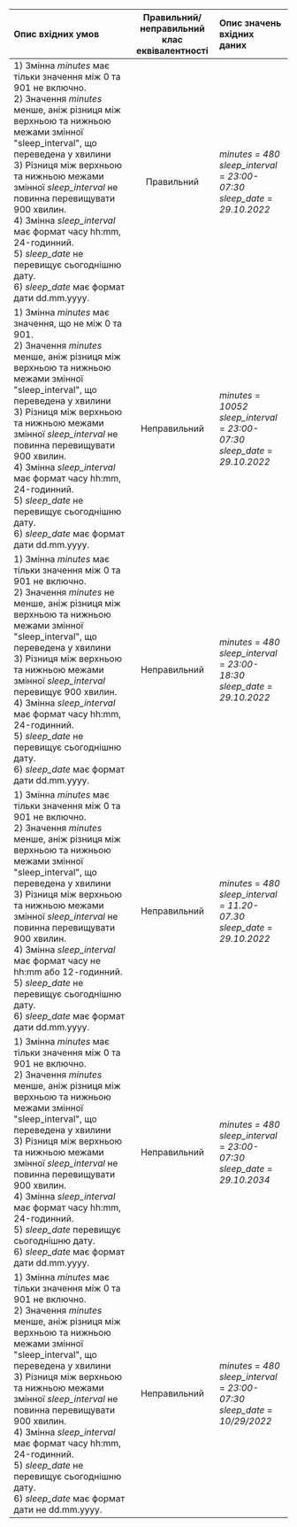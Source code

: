 |Опис вхідних умов|Правильний/неправильний <br> клас еквівалентності|Опис значень вхідних даних|
|:-|:-:|:-|
|1) Змінна *minutes* має тільки значення між 0 та 901 не включно. <br> 2) Значення *minutes* менше, аніж різниця між верхньою та нижньою межами змінної "sleep_interval", що переведена у хвилини <br> 3) Різниця між верхньою та нижньою межами змінної *sleep_interval* не повинна перевищувати 900 хвилин. <br> 4) Змінна *sleep_interval* має формат часу hh:mm, 24-годинний. <br>5) *sleep_date* не перевищує сьогоднішню дату. <br> 6) *sleep_date* має формат дати dd.mm.yyyy. <br>|Правильний | *minutes* = *480* <br> *sleep_interval* = *23:00-07:30* <br> *sleep_date* = *29.10.2022*|
|1) Змінна *minutes* має значення, що не між 0 та 901. <br> 2) Значення *minutes* менше, аніж різниця між верхньою та нижньою межами змінної "sleep_interval", що переведена у хвилини <br> 3) Різниця між верхньою та нижньою межами змінної *sleep_interval* не повинна перевищувати 900 хвилин. <br> 4) Змінна *sleep_interval* має формат часу hh:mm, 24-годинний. <br>5) *sleep_date* не перевищує сьогоднішню дату. <br> 6) *sleep_date* має формат дати dd.mm.yyyy. <br>|Неправильний | *minutes* = *10052* <br> *sleep_interval* = *23:00-07:30* <br> *sleep_date* = *29.10.2022*|
|1) Змінна *minutes* має тільки значення між 0 та 901 не включно. <br> 2) Значення *minutes* не менше, аніж різниця між верхньою та нижньою межами змінної "sleep_interval", що переведена у хвилини <br> 3) Різниця між верхньою та нижньою межами змінної *sleep_interval* перевищує 900 хвилин. <br> 4) Змінна *sleep_interval* має формат часу hh:mm, 24-годинний. <br>5) *sleep_date* не перевищує сьогоднішню дату. <br> 6) *sleep_date* має формат дати dd.mm.yyyy. <br>|Неправильний | *minutes* = *480* <br> *sleep_interval* = *23:00-18:30* <br> *sleep_date* = *29.10.2022*|
|1) Змінна *minutes* має тільки значення між 0 та 901 не включно. <br> 2) Значення *minutes* менше, аніж різниця між верхньою та нижньою межами змінної "sleep_interval", що переведена у хвилини <br> 3) Різниця між верхньою та нижньою межами змінної *sleep_interval* не повинна перевищувати 900 хвилин. <br> 4) Змінна *sleep_interval* має формат часу не hh:mm або 12-годинний. <br>5) *sleep_date* не перевищує сьогоднішню дату. <br> 6) *sleep_date* має формат дати dd.mm.yyyy. <br>|Неправильний | *minutes* = *480* <br> *sleep_interval* = *11.20-07.30* <br> *sleep_date* = *29.10.2022*|
|1) Змінна *minutes* має тільки значення між 0 та 901 не включно. <br> 2) Значення *minutes* менше, аніж різниця між верхньою та нижньою межами змінної "sleep_interval", що переведена у хвилини <br> 3) Різниця між верхньою та нижньою межами змінної *sleep_interval* не повинна перевищувати 900 хвилин. <br> 4) Змінна *sleep_interval* має формат часу hh:mm, 24-годинний. <br>5) *sleep_date* перевищує сьогоднішню дату. <br> 6) *sleep_date* має формат дати dd.mm.yyyy. <br>|Неправильний | *minutes* = *480* <br> *sleep_interval* = *23:00-07:30* <br> *sleep_date* = *29.10.2034*|
|1) Змінна *minutes* має тільки значення між 0 та 901 не включно. <br> 2) Значення *minutes* менше, аніж різниця між верхньою та нижньою межами змінної "sleep_interval", що переведена у хвилини <br> 3) Різниця між верхньою та нижньою межами змінної *sleep_interval* не повинна перевищувати 900 хвилин. <br> 4) Змінна *sleep_interval* має формат часу hh:mm, 24-годинний. <br>5) *sleep_date* не перевищує сьогоднішню дату. <br> 6) *sleep_date* має формат дати не dd.mm.yyyy. <br>|Неправильний | *minutes* = *480* <br> *sleep_interval* = *23:00-07:30* <br> *sleep_date* = *10/29/2022*|

